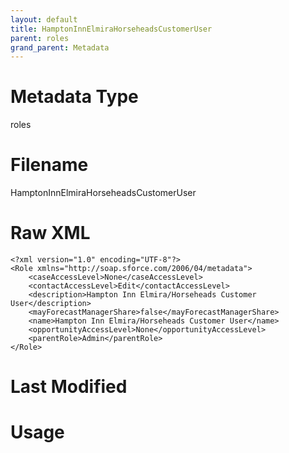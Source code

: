 ```yaml
---
layout: default
title: HamptonInnElmiraHorseheadsCustomerUser
parent: roles
grand_parent: Metadata
---
```

# Metadata Type
roles


# Filename 
HamptonInnElmiraHorseheadsCustomerUser


# Raw XML
```
<?xml version="1.0" encoding="UTF-8"?>
<Role xmlns="http://soap.sforce.com/2006/04/metadata">
    <caseAccessLevel>None</caseAccessLevel>
    <contactAccessLevel>Edit</contactAccessLevel>
    <description>Hampton Inn Elmira/Horseheads Customer User</description>
    <mayForecastManagerShare>false</mayForecastManagerShare>
    <name>Hampton Inn Elmira/Horseheads Customer User</name>
    <opportunityAccessLevel>None</opportunityAccessLevel>
    <parentRole>Admin</parentRole>
</Role>
```


# Last Modified


# Usage

